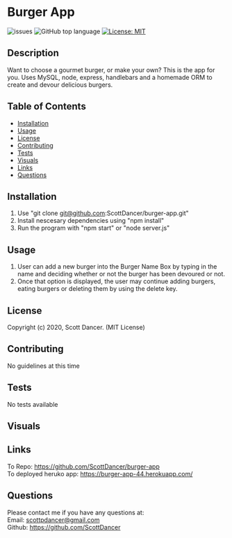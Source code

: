  # Burger App 

![issues](https://img.shields.io/github/issues/ScottDancer/burger-app)
![GitHub top language](https://img.shields.io/github/languages/top/ScottDancer/burger-app)
[![License: MIT](https://img.shields.io/badge/License-MIT-yellow.svg)](https://opensource.org/licenses/MIT)
  
## Description 
   Want to choose a gourmet burger, or make your own?  This is the app for you.  Uses MySQL, node, express, handlebars and a homemade ORM to create and devour delicious burgers.


## Table of Contents 
* [Installation](#Installation)
* [Usage](#Usage)
* [License](#License)
* [Contributing](#Contributing)
* [Tests](#Tests)
* [Visuals](#Visuals)
* [Links](#Links)
* [Questions](#Questions)

## Installation
1. Use "git clone git@github.com:ScottDancer/burger-app.git"
2. Install nescesary dependencies using "npm install"
3. Run the program with "npm start" or "node server.js"

## Usage
1. User can add a new burger into the Burger Name Box by typing in the name and deciding whether or not the burger has been devoured or not.
2.  Once that option is displayed, the user may continue adding burgers, eating burgers or deleting them by using the delete key.

## License
Copyright (c) 2020, Scott Dancer. (MIT License)

## Contributing 
No guidelines at this time 

## Tests
No tests available 

## Visuals

## Links
To Repo: https://github.com/ScottDancer/burger-app
<br>  To deployed heruko app: https://burger-app-44.herokuapp.com/

 

## Questions 
Please contact me if you have any questions at:
<br>Email: scottpdancer@gmail.com
<br>Github: https://github.com/ScottDancer

